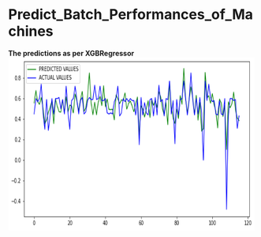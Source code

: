 # Predict_Batch_Performances_of_Machines

**The predictions as per XGBRegressor**<br>
<img src="predictions_graph.png" width=500 height=350 />
